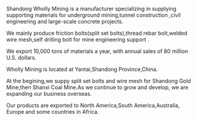 Shandong Wholly Mining is a manufacturer specializing in  supplying supporting materials for underground mining,tunnel construction ,civil engineering and large-scale concrete projects.

We mainly produce friction bolts(split set bolts),thread rebar bolt,welded wire mesh,self drilling bolt for mine engineering support .

We export 10,000 tons of materials a year, with annual sales of 80 million U.S. dollars.  

Wholly Mining is located at Yantai,Shandong Province,China.

At the begining,we suppy split set bolts and wire mesh for Shandong Gold Mine,then Shanxi Coal Mine.As we continue to grow and develop, we are expanding our  business overseas.

Our products are exported to North America,South America,Australia, Europe and some countries in Africa.
